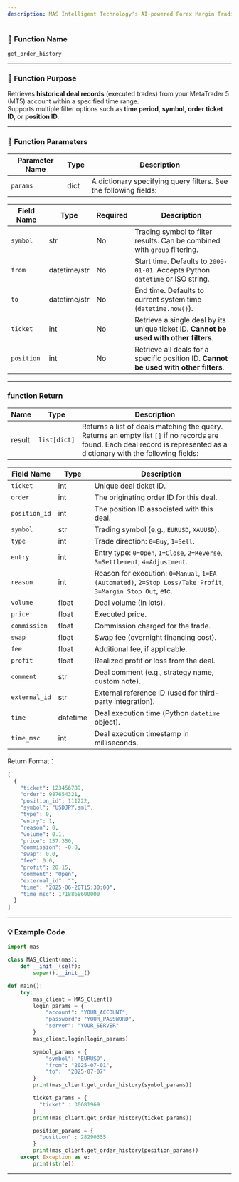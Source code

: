 ```yaml
---
description: MAS Intelligent Technology's AI-powered Forex Margin Trading Platform with full MetaTrader MT5 broker integration allows investors to generate automated trading strategies simply by entering text. Supports instant backtesting,real-time data synchronization,and seamless multi-broker switching. No coding experience required to easily launch AI automated trading,optimize strategies,and reduce market risk. Designed for both individual traders and financial institutions with standardized MetaTrader MT5-compatible APIs,automated backtesting,and quantitative strategy optimization to help enterprises deploy stable and efficient trading solutions quickly.
---
```


### 🧩 Function Name

`get_order_history`

---

### 🎯 Function Purpose

Retrieves **historical deal records** (executed trades) from your MetaTrader 5 (MT5) account within a specified time range.  
Supports multiple filter options such as **time period**, **symbol**, **order ticket ID**, or **position ID**.  

---

### 🔧 Function Parameters

| Parameter Name | Type | Description |
|----------------|------|-------------|
| `params`       | dict | A dictionary specifying query filters. See the following fields: |

| Field Name  | Type          | Required | Description |
|-------------|---------------|----------|-------------|
| `symbol`    | str           | No       | Trading symbol to filter results. Can be combined with `group` filtering. |
| `from`      | datetime/str  | No       | Start time. Defaults to `2000-01-01`. Accepts Python `datetime` or ISO string. |
| `to`        | datetime/str  | No       | End time. Defaults to current system time (`datetime.now()`). |
| `ticket`    | int           | No       | Retrieve a single deal by its unique ticket ID. **Cannot be used with other filters**. |
| `position`  | int           | No       | Retrieve all deals for a specific position ID. **Cannot be used with other filters**. |

---

### function Return
| Name   | Type         | Description |
|--------|--------------|-------------|
| result | `list[dict]` | Returns a list of deals matching the query. Returns an empty list `[]` if no records are found. Each deal record is represented as a dictionary with the following fields: |

| Field Name       | Type     | Description |
|------------------|----------|-------------|
| `ticket`         | int      | Unique deal ticket ID. |
| `order`          | int      | The originating order ID for this deal. |
| `position_id`    | int      | The position ID associated with this deal. |
| `symbol`         | str      | Trading symbol (e.g., `EURUSD`, `XAUUSD`). |
| `type`           | int      | Trade direction: `0=Buy`, `1=Sell`. |
| `entry`          | int      | Entry type: `0=Open`, `1=Close`, `2=Reverse`, `3=Settlement`, `4=Adjustment`. |
| `reason`         | int      | Reason for execution: `0=Manual`, `1=EA (Automated)`, `2=Stop Loss/Take Profit`, `3=Margin Stop Out`, etc. |
| `volume`         | float    | Deal volume (in lots). |
| `price`          | float    | Executed price. |
| `commission`     | float    | Commission charged for the trade. |
| `swap`           | float    | Swap fee (overnight financing cost). |
| `fee`            | float    | Additional fee, if applicable. |
| `profit`         | float    | Realized profit or loss from the deal. |
| `comment`        | str      | Deal comment (e.g., strategy name, custom note). |
| `external_id`    | str      | External reference ID (used for third-party integration). |
| `time`           | datetime | Deal execution time (Python `datetime` object). |
| `time_msc`       | int      | Deal execution timestamp in milliseconds. |

Return Format：

```python
[
  {
    "ticket": 123456789,
    "order": 987654321,
    "position_id": 111222,
    "symbol": "USDJPY.sml",
    "type": 0,
    "entry": 1,
    "reason": 0,
    "volume": 0.1,
    "price": 157.350,
    "commission": -0.8,
    "swap": 0.0,
    "fee": 0.0,
    "profit": 20.15,
    "comment": "Open",
    "external_id": "",
    "time": "2025-06-20T15:30:00",
    "time_msc": 1718868600000
  }
]
```

---

### 💡 Example Code

```python
import mas

class MAS_Client(mas):
    def __init__(self):
        super().__init__()

def main():
    try:
        mas_client = MAS_Client()
        login_params = {
            "account": "YOUR_ACCOUNT",
            "password": "YOUR_PASSWORD",
            "server": "YOUR_SERVER"
        }
        mas_client.login(login_params)

        symbol_params = {
            "symbol": "EURUSD",
            "from": "2025-07-01",
            "to":  "2025-07-07"
        }
        print(mas_client.get_order_history(symbol_params))

        ticket_params = {
          "ticket" : 30681969
        }
        print(mas_client.get_order_history(ticket_params))

        position_params = {
          "position" : 28290355
        }
        print(mas_client.get_order_history(position_params))
    except Exception as e:
        print(str(e))
```
---
